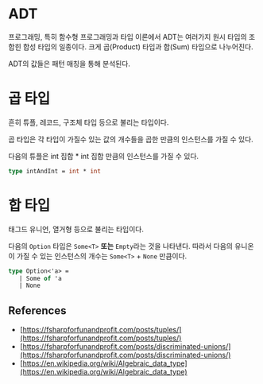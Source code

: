 # ADT

프로그래밍, 특히 함수형 프로그래밍과 타입 이론에서 ADT는 여러가지 원시 타입의 조합힌 합성 타입의 일종이다. 크게 곱(Product) 타입과 합(Sum) 타입으로 나누어진다.

ADT의 값들은 패턴 매칭을 통해 분석된다.

# 곱 타입

흔히 튜플, 레코드, 구조체 타입 등으로 불리는 타입이다.

곱 타입은 각 타입이 가질수 있는 값의 개수들을 곱한 만큼의 인스턴스를 가질 수 있다.

다음의 튜플은 int 집합 * int 집합 만큼의 인스턴스를 가질 수 있다.
```fsharp
type intAndInt = int * int
```

# 합 타입

태그드 유니언, 열거형 등으로 불리는 타입이다.

다음의 `Option` 타입은 `Some<T>` **또는** `Empty`라는 것을 나타낸다. 따라서 다음의 유니온이 가질 수 있는 인스턴스의 개수는 `Some<T>` + `None` 만큼이다.

```fsharp
type Option<'a> =
   | Some of 'a
   | None 
```

## References
- [https://fsharpforfunandprofit.com/posts/tuples/](https://fsharpforfunandprofit.com/posts/tuples/)
- [https://fsharpforfunandprofit.com/posts/discriminated-unions/](https://fsharpforfunandprofit.com/posts/discriminated-unions/)
- [https://en.wikipedia.org/wiki/Algebraic_data_type](https://en.wikipedia.org/wiki/Algebraic_data_type)
